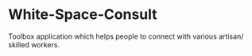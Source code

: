# White-Space-Consult
Toolbox application which helps people to connect with various artisan/ skilled workers.
